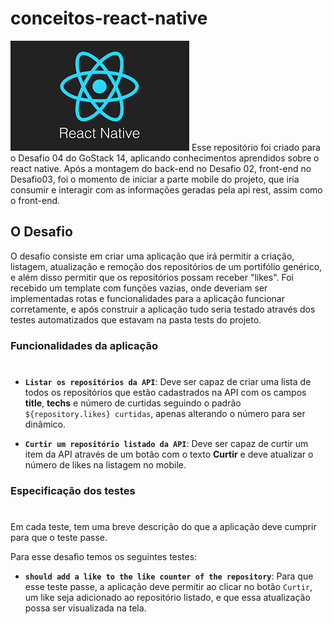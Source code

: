 # conceitos-react-native
<img src="reactnative.png">
Esse repositório foi criado para o Desafio 04 do GoStack 14, aplicando conhecimentos aprendidos sobre o react native.
Após a montagem do back-end no Desafio 02, front-end no Desafio03, foi o momento de iniciar a parte mobile do projeto, que iria consumir e interagir com as informações 
geradas pela api rest, assim como o front-end.

## O Desafio
O desafio consiste em criar uma aplicação que irá permitir a criação, listagem, atualização e remoção dos repositórios de um portifólio genérico, e além disso permitir que os repositórios possam receber "likes". Foi recebido um template com funções vazias, onde deveriam ser 
implementadas rotas e funcionalidades para a aplicação funcionar corretamente, e após construir a aplicação tudo seria testado através dos testes automatizados que estavam na pasta tests do projeto.

### Funcionalidades da aplicação
#

- **`Listar os repositórios da API`**: Deve ser capaz de criar uma lista de todos os repositórios que estão cadastrados na API com os campos **title**, **techs** e número de curtidas seguindo o padrão `${repository.likes} curtidas`, apenas alterando o número para ser dinâmico.

- **`Curtir um repositório listado da API`**: Deve ser capaz de curtir um item da API através de um botão com o texto **Curtir** e deve atualizar o número de likes na listagem no mobile.

### Especificação dos testes
#
Em cada teste, tem uma breve descrição do que a aplicação deve cumprir para que o teste passe.

Para esse desafio temos os seguintes testes:

- **`should add a like to the like counter of the repository`**: Para que esse teste passe, a aplicação deve permitir ao clicar no botão `Curtir`, um like seja adicionado ao repositório listado, e que essa atualização possa ser visualizada na tela.
